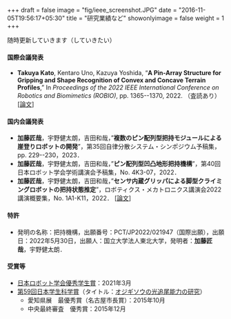 +++
draft = false
image = "fig/ieee_screenshot.JPG"
date = "2016-11-05T19:56:17+05:30"
title = "研究業績など"
showonlyimage = false
weight = 1
+++

随時更新していきます（していきたい）
<!--more-->
#### 国際会議発表
- **Takuya Kato**, Kentaro Uno, Kazuya Yoshida, “**A Pin-Array Structure for Gripping and Shape Recognition of Convex and Concave Terrain Profiles**,” In *Proceedings of the 2022 IEEE International Conference on Robotics and Biomimetics (ROBIO)*, pp. 1365--1370, 2022. （査読あり） [[論文](https://ieeexplore.ieee.org/abstract/document/10011858)]

#### 国内会議発表
- **加藤匠哉**，宇野健太朗，吉田和哉，”**複数のピン配列型把持モジュールによる崖登りロボットの開発**”，第35回自律分散システム・シンポジウム予稿集，pp. 229--230，2023．
- **加藤匠哉**，宇野健太朗，吉田和哉，”**ピン配列型凹凸地形把持機構**”，第40回日本ロボット学会学術講演会予稿集，No. 4K3-07，2022．
- **加藤匠哉**，宇野健太朗，吉田和哉，”**センサ内蔵グリッパによる脚型クライミングロボットの把持状態推定**”，ロボティクス・メカトロニクス講演会2022講演概要集，No. 1A1-K11，2022． [[論文](https://www.jstage.jst.go.jp/article/jsmermd/2022/0/2022_1A1-K11/_article/-char/ja/)]
#### 特許
- 発明の名称：把持機構，出願番号：PCT/JP2022/021947（国際出願），出願日：2022年5月30日，出願人：国立大学法人東北大学，発明者：**加藤匠哉**，宇野健太朗．
#### 受賞等
- [日本ロボット学会優秀学生賞](https://www.rsj.or.jp/info/awards/category/ygs/)：2021年3月
- [第59回日本学生科学賞](https://event.yomiuri.co.jp/jssa/)（タイトル：[オジギソウの光追尾能力の研究](https://event.yomiuri.co.jp/jssa/storage/archives/59/yushu03_h.pdf)）
    - 愛知県展　最優秀賞（名古屋市長賞）：2015年10月
    - 中央最終審査　優秀賞：2015年12月